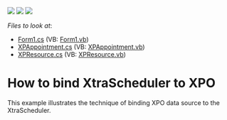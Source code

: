 <!-- default badges list -->
![](https://img.shields.io/endpoint?url=https://codecentral.devexpress.com/api/v1/VersionRange/128633896/15.2.4%2B)
[![](https://img.shields.io/badge/Open_in_DevExpress_Support_Center-FF7200?style=flat-square&logo=DevExpress&logoColor=white)](https://supportcenter.devexpress.com/ticket/details/E909)
[![](https://img.shields.io/badge/📖_How_to_use_DevExpress_Examples-e9f6fc?style=flat-square)](https://docs.devexpress.com/GeneralInformation/403183)
<!-- default badges end -->
<!-- default file list -->
*Files to look at*:

* [Form1.cs](./CS/XPO_XtraScheduler_Simple_Example/Form1.cs) (VB: [Form1.vb](./VB/XPO_XtraScheduler_Simple_Example/Form1.vb))
* [XPAppointment.cs](./CS/XPO_XtraScheduler_Simple_Example/XPAppointment.cs) (VB: [XPAppointment.vb](./VB/XPO_XtraScheduler_Simple_Example/XPAppointment.vb))
* [XPResource.cs](./CS/XPO_XtraScheduler_Simple_Example/XPResource.cs) (VB: [XPResource.vb](./VB/XPO_XtraScheduler_Simple_Example/XPResource.vb))
<!-- default file list end -->
# How to bind XtraScheduler to XPO


<p>This example illustrates the technique of binding XPO data source to the XtraScheduler.</p>

<br/>


